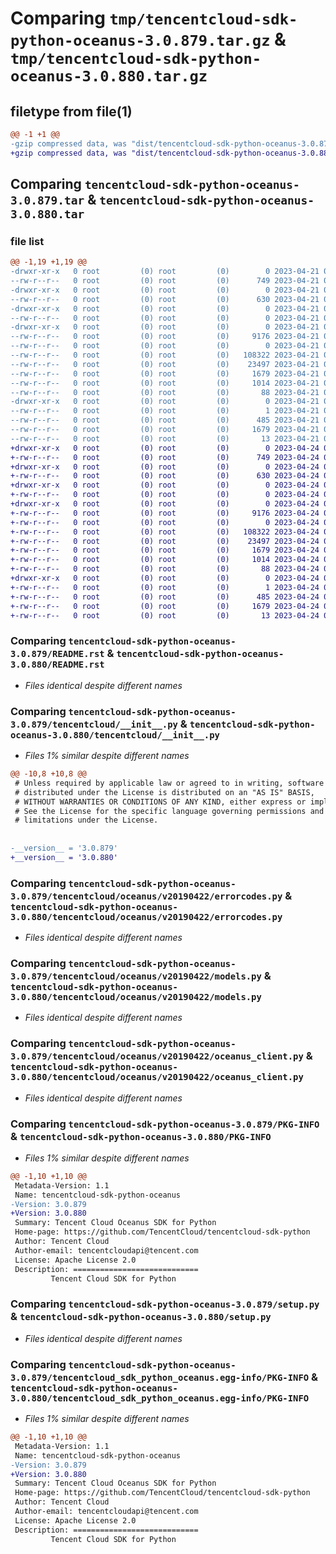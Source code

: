 # Comparing `tmp/tencentcloud-sdk-python-oceanus-3.0.879.tar.gz` & `tmp/tencentcloud-sdk-python-oceanus-3.0.880.tar.gz`

## filetype from file(1)

```diff
@@ -1 +1 @@
-gzip compressed data, was "dist/tencentcloud-sdk-python-oceanus-3.0.879.tar", last modified: Fri Apr 21 00:56:58 2023, max compression
+gzip compressed data, was "dist/tencentcloud-sdk-python-oceanus-3.0.880.tar", last modified: Mon Apr 24 03:18:36 2023, max compression
```

## Comparing `tencentcloud-sdk-python-oceanus-3.0.879.tar` & `tencentcloud-sdk-python-oceanus-3.0.880.tar`

### file list

```diff
@@ -1,19 +1,19 @@
-drwxr-xr-x   0 root         (0) root         (0)        0 2023-04-21 00:56:58.000000 tencentcloud-sdk-python-oceanus-3.0.879/
--rw-r--r--   0 root         (0) root         (0)      749 2023-04-21 00:56:58.000000 tencentcloud-sdk-python-oceanus-3.0.879/README.rst
-drwxr-xr-x   0 root         (0) root         (0)        0 2023-04-21 00:56:58.000000 tencentcloud-sdk-python-oceanus-3.0.879/tencentcloud/
--rw-r--r--   0 root         (0) root         (0)      630 2023-04-21 00:56:58.000000 tencentcloud-sdk-python-oceanus-3.0.879/tencentcloud/__init__.py
-drwxr-xr-x   0 root         (0) root         (0)        0 2023-04-21 00:56:58.000000 tencentcloud-sdk-python-oceanus-3.0.879/tencentcloud/oceanus/
--rw-r--r--   0 root         (0) root         (0)        0 2023-04-21 00:56:58.000000 tencentcloud-sdk-python-oceanus-3.0.879/tencentcloud/oceanus/__init__.py
-drwxr-xr-x   0 root         (0) root         (0)        0 2023-04-21 00:56:58.000000 tencentcloud-sdk-python-oceanus-3.0.879/tencentcloud/oceanus/v20190422/
--rw-r--r--   0 root         (0) root         (0)     9176 2023-04-21 00:56:58.000000 tencentcloud-sdk-python-oceanus-3.0.879/tencentcloud/oceanus/v20190422/errorcodes.py
--rw-r--r--   0 root         (0) root         (0)        0 2023-04-21 00:56:58.000000 tencentcloud-sdk-python-oceanus-3.0.879/tencentcloud/oceanus/v20190422/__init__.py
--rw-r--r--   0 root         (0) root         (0)   108322 2023-04-21 00:56:58.000000 tencentcloud-sdk-python-oceanus-3.0.879/tencentcloud/oceanus/v20190422/models.py
--rw-r--r--   0 root         (0) root         (0)    23497 2023-04-21 00:56:58.000000 tencentcloud-sdk-python-oceanus-3.0.879/tencentcloud/oceanus/v20190422/oceanus_client.py
--rw-r--r--   0 root         (0) root         (0)     1679 2023-04-21 00:56:58.000000 tencentcloud-sdk-python-oceanus-3.0.879/PKG-INFO
--rw-r--r--   0 root         (0) root         (0)     1014 2023-04-21 00:56:58.000000 tencentcloud-sdk-python-oceanus-3.0.879/setup.py
--rw-r--r--   0 root         (0) root         (0)       88 2023-04-21 00:56:58.000000 tencentcloud-sdk-python-oceanus-3.0.879/setup.cfg
-drwxr-xr-x   0 root         (0) root         (0)        0 2023-04-21 00:56:58.000000 tencentcloud-sdk-python-oceanus-3.0.879/tencentcloud_sdk_python_oceanus.egg-info/
--rw-r--r--   0 root         (0) root         (0)        1 2023-04-21 00:56:58.000000 tencentcloud-sdk-python-oceanus-3.0.879/tencentcloud_sdk_python_oceanus.egg-info/dependency_links.txt
--rw-r--r--   0 root         (0) root         (0)      485 2023-04-21 00:56:58.000000 tencentcloud-sdk-python-oceanus-3.0.879/tencentcloud_sdk_python_oceanus.egg-info/SOURCES.txt
--rw-r--r--   0 root         (0) root         (0)     1679 2023-04-21 00:56:58.000000 tencentcloud-sdk-python-oceanus-3.0.879/tencentcloud_sdk_python_oceanus.egg-info/PKG-INFO
--rw-r--r--   0 root         (0) root         (0)       13 2023-04-21 00:56:58.000000 tencentcloud-sdk-python-oceanus-3.0.879/tencentcloud_sdk_python_oceanus.egg-info/top_level.txt
+drwxr-xr-x   0 root         (0) root         (0)        0 2023-04-24 03:18:36.000000 tencentcloud-sdk-python-oceanus-3.0.880/
+-rw-r--r--   0 root         (0) root         (0)      749 2023-04-24 03:18:36.000000 tencentcloud-sdk-python-oceanus-3.0.880/README.rst
+drwxr-xr-x   0 root         (0) root         (0)        0 2023-04-24 03:18:36.000000 tencentcloud-sdk-python-oceanus-3.0.880/tencentcloud/
+-rw-r--r--   0 root         (0) root         (0)      630 2023-04-24 03:18:36.000000 tencentcloud-sdk-python-oceanus-3.0.880/tencentcloud/__init__.py
+drwxr-xr-x   0 root         (0) root         (0)        0 2023-04-24 03:18:36.000000 tencentcloud-sdk-python-oceanus-3.0.880/tencentcloud/oceanus/
+-rw-r--r--   0 root         (0) root         (0)        0 2023-04-24 03:18:36.000000 tencentcloud-sdk-python-oceanus-3.0.880/tencentcloud/oceanus/__init__.py
+drwxr-xr-x   0 root         (0) root         (0)        0 2023-04-24 03:18:36.000000 tencentcloud-sdk-python-oceanus-3.0.880/tencentcloud/oceanus/v20190422/
+-rw-r--r--   0 root         (0) root         (0)     9176 2023-04-24 03:18:36.000000 tencentcloud-sdk-python-oceanus-3.0.880/tencentcloud/oceanus/v20190422/errorcodes.py
+-rw-r--r--   0 root         (0) root         (0)        0 2023-04-24 03:18:36.000000 tencentcloud-sdk-python-oceanus-3.0.880/tencentcloud/oceanus/v20190422/__init__.py
+-rw-r--r--   0 root         (0) root         (0)   108322 2023-04-24 03:18:36.000000 tencentcloud-sdk-python-oceanus-3.0.880/tencentcloud/oceanus/v20190422/models.py
+-rw-r--r--   0 root         (0) root         (0)    23497 2023-04-24 03:18:36.000000 tencentcloud-sdk-python-oceanus-3.0.880/tencentcloud/oceanus/v20190422/oceanus_client.py
+-rw-r--r--   0 root         (0) root         (0)     1679 2023-04-24 03:18:36.000000 tencentcloud-sdk-python-oceanus-3.0.880/PKG-INFO
+-rw-r--r--   0 root         (0) root         (0)     1014 2023-04-24 03:18:36.000000 tencentcloud-sdk-python-oceanus-3.0.880/setup.py
+-rw-r--r--   0 root         (0) root         (0)       88 2023-04-24 03:18:36.000000 tencentcloud-sdk-python-oceanus-3.0.880/setup.cfg
+drwxr-xr-x   0 root         (0) root         (0)        0 2023-04-24 03:18:36.000000 tencentcloud-sdk-python-oceanus-3.0.880/tencentcloud_sdk_python_oceanus.egg-info/
+-rw-r--r--   0 root         (0) root         (0)        1 2023-04-24 03:18:36.000000 tencentcloud-sdk-python-oceanus-3.0.880/tencentcloud_sdk_python_oceanus.egg-info/dependency_links.txt
+-rw-r--r--   0 root         (0) root         (0)      485 2023-04-24 03:18:36.000000 tencentcloud-sdk-python-oceanus-3.0.880/tencentcloud_sdk_python_oceanus.egg-info/SOURCES.txt
+-rw-r--r--   0 root         (0) root         (0)     1679 2023-04-24 03:18:36.000000 tencentcloud-sdk-python-oceanus-3.0.880/tencentcloud_sdk_python_oceanus.egg-info/PKG-INFO
+-rw-r--r--   0 root         (0) root         (0)       13 2023-04-24 03:18:36.000000 tencentcloud-sdk-python-oceanus-3.0.880/tencentcloud_sdk_python_oceanus.egg-info/top_level.txt
```

### Comparing `tencentcloud-sdk-python-oceanus-3.0.879/README.rst` & `tencentcloud-sdk-python-oceanus-3.0.880/README.rst`

 * *Files identical despite different names*

### Comparing `tencentcloud-sdk-python-oceanus-3.0.879/tencentcloud/__init__.py` & `tencentcloud-sdk-python-oceanus-3.0.880/tencentcloud/__init__.py`

 * *Files 1% similar despite different names*

```diff
@@ -10,8 +10,8 @@
 # Unless required by applicable law or agreed to in writing, software
 # distributed under the License is distributed on an "AS IS" BASIS,
 # WITHOUT WARRANTIES OR CONDITIONS OF ANY KIND, either express or implied.
 # See the License for the specific language governing permissions and
 # limitations under the License.
 
 
-__version__ = '3.0.879'
+__version__ = '3.0.880'
```

### Comparing `tencentcloud-sdk-python-oceanus-3.0.879/tencentcloud/oceanus/v20190422/errorcodes.py` & `tencentcloud-sdk-python-oceanus-3.0.880/tencentcloud/oceanus/v20190422/errorcodes.py`

 * *Files identical despite different names*

### Comparing `tencentcloud-sdk-python-oceanus-3.0.879/tencentcloud/oceanus/v20190422/models.py` & `tencentcloud-sdk-python-oceanus-3.0.880/tencentcloud/oceanus/v20190422/models.py`

 * *Files identical despite different names*

### Comparing `tencentcloud-sdk-python-oceanus-3.0.879/tencentcloud/oceanus/v20190422/oceanus_client.py` & `tencentcloud-sdk-python-oceanus-3.0.880/tencentcloud/oceanus/v20190422/oceanus_client.py`

 * *Files identical despite different names*

### Comparing `tencentcloud-sdk-python-oceanus-3.0.879/PKG-INFO` & `tencentcloud-sdk-python-oceanus-3.0.880/PKG-INFO`

 * *Files 1% similar despite different names*

```diff
@@ -1,10 +1,10 @@
 Metadata-Version: 1.1
 Name: tencentcloud-sdk-python-oceanus
-Version: 3.0.879
+Version: 3.0.880
 Summary: Tencent Cloud Oceanus SDK for Python
 Home-page: https://github.com/TencentCloud/tencentcloud-sdk-python
 Author: Tencent Cloud
 Author-email: tencentcloudapi@tencent.com
 License: Apache License 2.0
 Description: ============================
         Tencent Cloud SDK for Python
```

### Comparing `tencentcloud-sdk-python-oceanus-3.0.879/setup.py` & `tencentcloud-sdk-python-oceanus-3.0.880/setup.py`

 * *Files identical despite different names*

### Comparing `tencentcloud-sdk-python-oceanus-3.0.879/tencentcloud_sdk_python_oceanus.egg-info/PKG-INFO` & `tencentcloud-sdk-python-oceanus-3.0.880/tencentcloud_sdk_python_oceanus.egg-info/PKG-INFO`

 * *Files 1% similar despite different names*

```diff
@@ -1,10 +1,10 @@
 Metadata-Version: 1.1
 Name: tencentcloud-sdk-python-oceanus
-Version: 3.0.879
+Version: 3.0.880
 Summary: Tencent Cloud Oceanus SDK for Python
 Home-page: https://github.com/TencentCloud/tencentcloud-sdk-python
 Author: Tencent Cloud
 Author-email: tencentcloudapi@tencent.com
 License: Apache License 2.0
 Description: ============================
         Tencent Cloud SDK for Python
```

